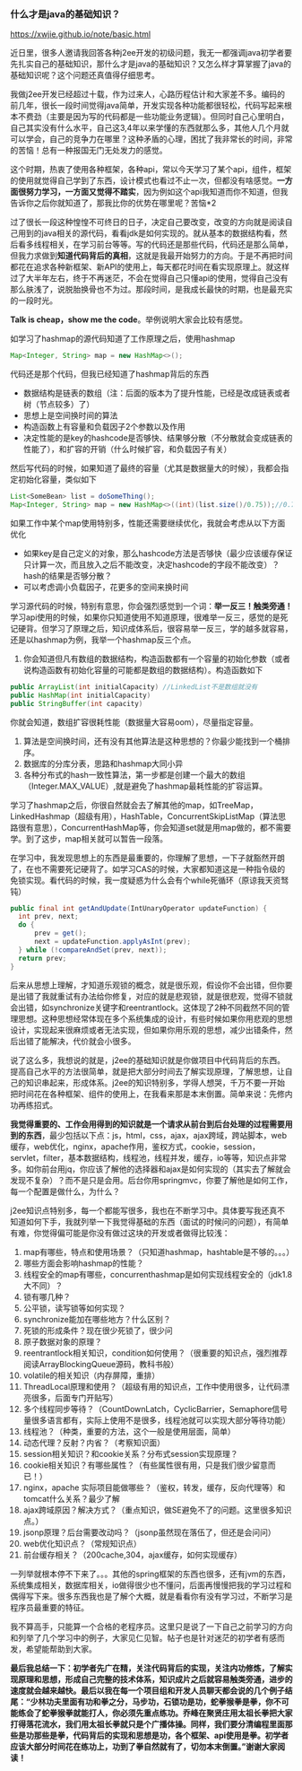 ### 什么才是java的基础知识？

https://xwjie.github.io/note/basic.html

近日里，很多人邀请我回答各种j2ee开发的初级问题，我无一都强调java初学者要先扎实自己的基础知识，那什么才是java的基础知识？又怎么样才算掌握了java的基础知识呢？这个问题还真值得仔细思考。

我做j2ee开发已经超过十载，作为过来人，心路历程估计和大家差不多。编码的前几年，很长一段时间觉得java简单，开发实现各种功能都很轻松，代码写起来根本不费劲（主要是因为写的代码都是一些功能业务逻辑）。但同时自己心里明白，自己其实没有什么水平，自己这3,4年以来学懂的东西就那么多，其他人几个月就可以学会，自己的竞争力在哪里？这种矛盾的心理，困扰了我非常长的时间，非常的苦恼！总有一种报国无门无处发力的感觉。

这个时期，热衷了使用各种框架，各种api，常以今天学习了某个api，组件，框架的使用就觉得自己学到了东西，设计模式也看过不止一次，但都没有啥感觉。**一方面很努力学习，一方面又觉得不踏实**，因为例如这个api我知道而你不知道，但我告诉你之后你就知道了，那我比你的优势在哪里呢？苦恼*2

过了很长一段这种惶惶不可终日的日子，决定自己要改变，改变的方向就是阅读自己用到的java相关的源代码，看看jdk是如何实现的。就从基本的数据结构看，然后看多线程相关，在学习前台等等。写的代码还是那些代码，代码还是那么简单，但我力求做到**知道代码背后的真相**，这就是我最开始努力的方向。于是不再把时间都花在追求各种新框架、新API的使用上，每天都花时间在看实现原理上。就这样过了大半年左右，终于不再迷茫，不会在觉得自己只懂api的使用，觉得自己没有那么肤浅了，说脱胎换骨也不为过。那段时间，是我成长最快的时期，也是最充实的一段时光。

**Talk is cheap，show me the code**。举例说明大家会比较有感觉。

如学习了hashmap的源代码知道了工作原理之后，使用hashmap

```java
Map<Integer, String> map = new HashMap<>();
```

代码还是那个代码，但我已经知道了hashmap背后的东西

- 数据结构是链表的数组（注：后面的版本为了提升性能，已经是改成链表或者树（节点较多）了）
- 思想上是空间换时间的算法
- 构造函数上有容量和负载因子2个参数以及作用
- 决定性能的是key的hashcode是否够快、结果够分散（不分散就会变成链表的性能了），和扩容的开销（什么时候扩容，和负载因子有关）

然后写代码的时候，如果知道了最终的容量（尤其是数据量大的时候），我都会指定初始化容量，类似如下

```java
List<SomeBean> list = doSomeThing(); 
Map<Integer, String> map = new HashMap<>((int)(list.size()/0.75));//0.75为默认负载因子
```

如果工作中某个map使用特别多，性能还需要继续优化，我就会考虑从以下方面优化

- 如果key是自己定义的对象，那么hashcode方法是否够快（最少应该缓存保证只计算一次，而且放入之后不能改变，决定hashcode的字段不能改变）？ hash的结果是否够分散？
- 可以考虑调小负载因子，花更多的空间来换时间

学习源代码的时候，特别有意思，你会强烈感觉到一个词：**举一反三！触类旁通！** 学习api使用的时候，如果你只知道使用不知道原理，很难举一反三，感觉的是死记硬背。但学习了原理之后，知识成体系后，很容易举一反三，学的越多就容易，还是以hashmap为例，我举一个hashmap反三个点。

1. 你会知道但凡有数组的数据结构，构造函数都有一个容量的初始化参数（或者说构造函数有初始化容量的可能都是数组的数据结构）。构造函数如下

```java
public ArrayList(int initialCapacity) //LinkedList不是数组就没有
public HashMap(int initialCapacity) 
public StringBuffer(int capacity) 
```

你就会知道，数组扩容很耗性能（数据量大容易oom），尽量指定容量。

1. 算法是空间换时间，还有没有其他算法是这种思想的？你最少能找到一个桶排序。
2. 数据库的分库分表，思路和hashmap大同小异
3. 各种分布式的hash一致性算法，第一步都是创建一个最大的数组（Integer.MAX_VALUE）,就是避免了hashmap最耗性能的扩容运算。

学习了hashmap之后，你很自然就会去了解其他的map，如TreeMap，LinkedHashmap（超级有用），HashTable，ConcurrentSkipListMap（算法思路很有意思），ConcurrentHashMap等，你会知道set就是用map做的，都不需要学。到了这步，map相关就可以暂告一段落。

在学习中，我发现思想上的东西是最重要的，你理解了思想，一下子就豁然开朗了，在也不需要死记硬背了。如学习CAS的时候，大家都知道这是一种指令级的免锁实现。看代码的时候，我一度疑惑为什么会有个while死循环（原谅我天资驽钝）

```java
public final int getAndUpdate(IntUnaryOperator updateFunction) {
  int prev, next;
  do {
      prev = get();
      next = updateFunction.applyAsInt(prev);
  } while (!compareAndSet(prev, next));
  return prev;
}
```

后来从思想上理解，才知道乐观锁的概念，就是很乐观，假设你不会出错，但你要是出错了我就重试有办法给你修复，对应的就是悲观锁，就是很悲观，觉得不锁就会出错，如synchronize关键字和reentrantlock。这体现了2种不同截然不同的管理思想。这种思想经常体现在多个系统集成的设计，有些时候如果你用悲观的思想设计，实现起来很麻烦或者无法实现，但如果你用乐观的思想，减少出错条件，然后出错了能解决，代价就会小很多。

说了这么多，我想说的就是，j2ee的基础知识就是你做项目中代码背后的东西。提高自己水平的方法很简单，就是把大部分时间去了解实现原理，了解思想，让自己的知识串起来，形成体系。j2ee的知识特别多，学得人想哭，千万不要一开始把时间花在各种框架、组件的使用上，在我看来那是本末倒置。简单来说：先修内功再练招式。

**我觉得重要的、工作会用得到的知识就是一个请求从前台到后台处理的过程需要用到的东西**，最少包括以下点：js，html，css，ajax，ajax跨域，跨站脚本，web缓存，web优化，nginx，apache作用，鉴权方式，cookie，session，servlet，filter，基本数据结构，线程池，线程并发，缓存，io等等，知识点非常多。如你前台用jq，你应该了解他的选择器和ajax是如何实现的（其实去了解就会发现不复杂）？而不是只是会用。后台你用springmvc，你要了解他是如何工作，每一个配置是做什么，为什么？

j2ee知识点特别多，每一个都能写很多，我也在不断学习中。具体要写我还真不知道如何下手，我就列举一下我觉得基础的东西（面试的时候问的问题），有简单有难，你觉得偏可能是你没有做过这块的开发或者做得比较浅：

1. map有哪些，特点和使用场景？（只知道hashmap，hashtable是不够的。。。）
2. 哪些方面会影响hashmap的性能？
3. 线程安全的map有哪些，concurrenthashmap是如何实现线程安全的（jdk1.8大不同）？
4. 锁有哪几种？
5. 公平锁，读写锁等如何实现？
6. synchronize能加在哪些地方？什么区别？
7. 死锁的形成条件？现在很少死锁了，很少问
8. 原子数据对象的原理？
9. reentrantlock相关知识，condition如何使用？（很重要的知识点，强烈推荐阅读ArrayBlockingQueue源码，教科书般）
10. volatile的相关知识（内存屏障，重排）
11. ThreadLocal原理和使用？（超级有用的知识点，工作中使用很多，让代码漂亮很多，后面专门开贴写）
12. 多个线程同步等待？（CountDownLatch，CyclicBarrier，Semaphore信号量很多语言都有，实际上使用不是很多，线程池就可以实现大部分等待功能）
13. 线程池？（种类，重要的方法，这个一般是使用层面，简单）
14. 动态代理？反射？内省？（考察知识面）
15. session相关知识？和cookie关系？分布式session实现原理？
16. cookie相关知识？有哪些属性？（有些属性很有用，只是我们很少留意而已！）
17. nginx，apache 实际项目能做哪些？（鉴权，转发，缓存，反向代理等）和tomcat什么关系？最少了解
18. ajax跨域原因？解决方式？（重点知识，做SE避免不了的问题。这里很多知识点。）
19. jsonp原理？后台需要改动吗？（jsonp虽然现在落伍了，但还是会问问）
20. web优化知识点？（常规知识点）
21. 前台缓存相关？（200cache,304，ajax缓存，如何实现缓存）

一列举就根本停不下来了。。。其他的spring框架的东西也很多，还有jvm的东西，系统集成相关，数据库相关，io做得很少也不懂问，后面再慢慢把我的学习过程和偶得写下来。很多东西我也是了解个大概，就是看看你有没有学习过，不断学习是程序员最重要的特征。

我不算高手，只能算一个合格的老程序员。这里只是说了一下自己之前学习的方向和列举了几个学习中的例子，大家见仁见智。帖子也是针对迷茫的初学者有感而发，希望能帮助到大家。

**最后我总结一下：初学者先广在精，关注代码背后的实现，关注内功修炼，了解实现原理和思想，形成自己完整的技术体系，知识成片之后就容易触类旁通，进步的速度就会越来越快。最后以我在每一个项目组和开发人员聊天都会说的几个例子结尾：“少林功夫里面有功和拳之分，马步功，石锁功是功，蛇拳猴拳是拳，你不可能练会了蛇拳猴拳就能打人，你必须先重点练功。乔峰在聚贤庄用太祖长拳把大家打得落花流水，我们用太祖长拳就只是个广播体操。同样，我们要分清编程里面那些是功那些是拳，代码背后的实现和思想是功，各个框架、api使用是拳。初学者应该大部分时间花在练功上，功到了拳自然就有了，切勿本末倒置。”谢谢大家阅读！**